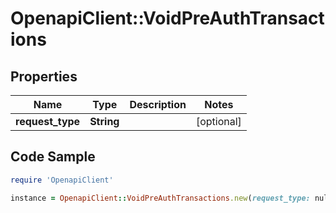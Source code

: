 # OpenapiClient::VoidPreAuthTransactions

## Properties

Name | Type | Description | Notes
------------ | ------------- | ------------- | -------------
**request_type** | **String** |  | [optional] 

## Code Sample

```ruby
require 'OpenapiClient'

instance = OpenapiClient::VoidPreAuthTransactions.new(request_type: null)
```


